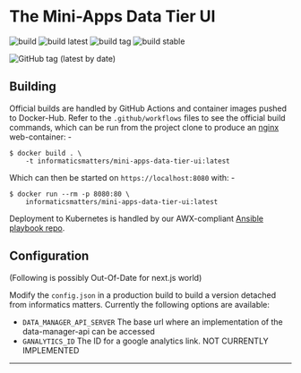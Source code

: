# The Mini-Apps Data Tier UI

![build](https://github.com/InformaticsMatters/mini-apps-data-tier-ui/workflows/build/badge.svg)
![build latest](https://github.com/InformaticsMatters/mini-apps-data-tier-ui/workflows/build%20latest/badge.svg)
![build tag](https://github.com/InformaticsMatters/mini-apps-data-tier-ui/workflows/build%20tag/badge.svg)
![build stable](https://github.com/InformaticsMatters/mini-apps-data-tier-ui/workflows/build%20stable/badge.svg)

![GitHub tag (latest by date)](https://img.shields.io/github/v/tag/InformaticsMatters/mini-apps-data-tier-ui)

## Building

Official builds are handled by GitHub Actions and container images pushed
to Docker-Hub. Refer to the `.github/workflows` files to see the official
build commands, which can be run from the project clone to produce an
[nginx] web-container: -

    $ docker build . \
        -t informaticsmatters/mini-apps-data-tier-ui:latest

Which can then be started on `https://localhost:8080` with: -

    $ docker run --rm -p 8080:80 \
        informaticsmatters/mini-apps-data-tier-ui:latest

Deployment to Kubernetes is handled by our AWX-compliant [Ansible playbook repo].

## Configuration

(Following is possibly Out-Of-Date for next.js world)

Modify the `config.json` in a production build to build a version detached from informatics matters.
Currently the following options are available:

- `DATA_MANAGER_API_SERVER` The base url where an implementation of the data-manager-api can be accessed
- `GANALYTICS_ID` The ID for a google analytics link. NOT CURRENTLY IMPLEMENTED

---

[ansible playbook repo]: https://github.com/InformaticsMatters/mini-apps-data-tier-ui-ansible
[nginx]: https://hub.docker.com/_/nginx

